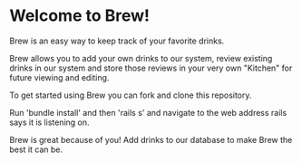 # Welcome to Brew!

Brew is an easy way to keep track of your favorite drinks. 

Brew allows you to add your own drinks to our system, review existing drinks in our system and store those reviews in your very own "Kitchen" for future viewing and editing.

To get started using Brew you can fork and clone this repository.

Run 'bundle install' and then 'rails s' and navigate to the web address rails says it is listening on.

Brew is great because of you! Add drinks to our database to make Brew the best it can be.

